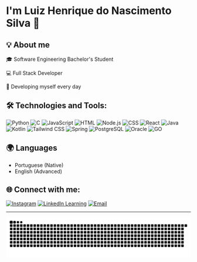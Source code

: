 # I'm Luiz Henrique do Nascimento Silva 👋

## 💡 About me
🎓  Software Engineering Bachelor's Student

💻 Full Stack Developer  

🚀 Developing myself every day  

## 🛠️ Technologies and Tools: 
![Python](https://img.shields.io/badge/Python-343a40?style=for-the-badge&logo=python&logoColor=White)
![C](https://img.shields.io/badge/C-343a40?style=for-the-badge&logo=c&logoColor=white)
![JavaScript](https://img.shields.io/badge/JavaScript-343a40?style=for-the-badge&logo=javascript&logoColor=F7DF1E)
![HTML](https://img.shields.io/badge/HTML5-343a40?style=for-the-badge&logo=html5&logoColor=E34F26)
![Node.js](https://img.shields.io/badge/Node.js-343a40?style=for-the-badge&logo=node.js&logoColor=339933)
![CSS](https://img.shields.io/badge/CSS3-343a40?style=for-the-badge&logo=css3&logoColor=1572B6)
![React](https://img.shields.io/badge/React-black?style=for-the-badge&logo=react&logoSize=auto&color=343a40)
![Java](https://img.shields.io/badge/Java-black?style=for-the-badge&logo=openjdk&logoSize=auto&color=343a40)
![Kotlin](https://img.shields.io/badge/Kotlin-343a40?style=for-the-badge&logo=kotlin&logoColor=7F52FF)
![Tailwind CSS](https://img.shields.io/badge/Tailwind%20CSS-343a40?style=for-the-badge&logo=tailwindcss&logoColor=06B6D4)
![Spring](https://img.shields.io/badge/Spring-343a40?style=for-the-badge&logo=spring&logoColor=6DB33F)
![PostgreSQL](https://img.shields.io/badge/PostgreSQL-black?style=for-the-badge&logo=postgresql&logoSize=auto&color=343a40&logoColor=#4169E1)
![Oracle](https://custom-icon-badges.demolab.com/badge/Oracle-343a40?style=for-the-badge&logo=oracle&logoColor=fff)
![GO](https://img.shields.io/badge/GO-black?style=for-the-badge&logo=go&logoSize=auto&color=343a40)

## 🌍 Languages  
- Portuguese (Native)  
- English (Advanced) 

## 🌐 Connect with me:
[![Instagram](https://img.shields.io/badge/Instagram-%23FF0069?style=for-the-badge&logo=instagram)](https://www.instagram.com/luizhnsc/)
[![LinkedIn Learning](https://custom-icon-badges.demolab.com/badge/LinkedIn-0e76a8?style=for-the-badge&logo=linkedin-white&logoColor=fff&)](https://www.linkedin.com/in/luizhenriquedonascimentosilva/)
[![Email](https://img.shields.io/badge/Email-edf2f4?style=for-the-badge&logo=gmail&logoColor=EA4335)](mailto:luizhncs@gmail.com)

---
<picture>
  <source media="(prefers-color-scheme: dark)" srcset="https://raw.githubusercontent.com/zziiuull/zziiuull/output/github-snake-dark.svg" />
  <source media="(prefers-color-scheme: light)" srcset="https://raw.githubusercontent.com/zziiuull/zziiuull/output/github-snake.svg" />
  <img alt="github-snake" src="https://raw.githubusercontent.com/zziiuull/zziiuull/output/github-snake.svg" />
</picture>
